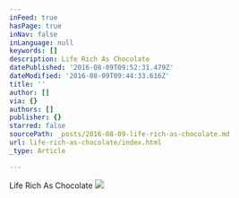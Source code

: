 ```yaml
---
inFeed: true
hasPage: true
inNav: false
inLanguage: null
keywords: []
description: Life Rich As Chocolate
datePublished: '2016-08-09T09:52:31.479Z'
dateModified: '2016-08-09T09:44:33.616Z'
title: ''
author: []
via: {}
authors: []
publisher: {}
starred: false
sourcePath: _posts/2016-08-09-life-rich-as-chocolate.md
url: life-rich-as-chocolate/index.html
_type: Article

---
```

Life Rich As Chocolate
![](https://the-grid-user-content.s3-us-west-2.amazonaws.com/d4aadba1-90ef-44b8-993b-8b99345095f6.jpg)